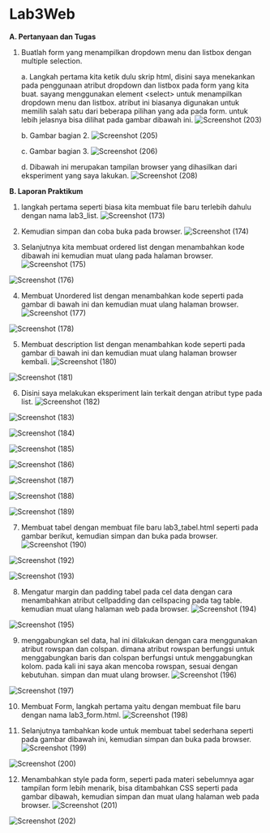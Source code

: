 # Lab3Web

<b>A. Pertanyaan dan Tugas</b>

1. Buatlah form yang menampilkan dropdown menu dan listbox dengan multiple selection.

   a. Langkah pertama kita ketik dulu skrip html, disini saya menekankan pada penggunaan atribut dropdown dan listbox pada form yang kita buat.
      sayang menggunakan element &lt;select&gt; untuk menampilkan dropdown menu dan listbox. atribut ini biasanya digunakan untuk memilih salah satu dari beberapa             pilihan yang ada pada form. untuk lebih jelasnya bisa dilihat  pada gambar dibawah ini.
![Screenshot (203)](https://user-images.githubusercontent.com/101716699/160539692-8ea1a265-9c25-45b3-a1b8-faf08a633dc0.png)

   b. Gambar bagian 2.
![Screenshot (205)](https://user-images.githubusercontent.com/101716699/160539701-a88b50ea-a28c-44bc-bd73-019bfb37d22a.png)

   c. Gambar bagian 3.
![Screenshot (206)](https://user-images.githubusercontent.com/101716699/160539703-e906566c-3d38-442a-b995-286eca69fe60.png)
 
   d. Dibawah ini merupakan tampilan browser yang dihasilkan dari eksperiment yang saya lakukan.
![Screenshot (208)](https://user-images.githubusercontent.com/101716699/160541311-6586888a-8161-43df-9065-ffb1b1583fb4.png)


<b>B. Laporan Praktikum</b>

1. langkah pertama seperti biasa kita membuat file baru terlebih dahulu dengan nama lab3_list.
![Screenshot (173)](https://user-images.githubusercontent.com/101716699/160541656-bac31020-5f20-460b-8b98-82150ad62f8b.png)

2. Kemudian simpan dan coba buka pada browser.
![Screenshot (174)](https://user-images.githubusercontent.com/101716699/160541665-33710f17-e1d1-4666-a540-4bf3d0a1fc08.png)

3. Selanjutnya kita membuat ordered list dengan menambahkan kode dibawah ini kemudian muat ulang pada halaman browser.
![Screenshot (175)](https://user-images.githubusercontent.com/101716699/160541668-e49dbfdf-188f-4336-b1f1-5ce48f630d09.png)

![Screenshot (176)](https://user-images.githubusercontent.com/101716699/160541673-c1effa9c-9dd0-411f-a4cf-e71a2a791ffa.png)

4. Membuat Unordered list dengan menambahkan kode seperti pada gambar di bawah ini dan kemudian muat ulang halaman browser.
![Screenshot (177)](https://user-images.githubusercontent.com/101716699/160541677-7b2b5e34-8628-4161-b08f-be8cfb8c9088.png)

![Screenshot (178)](https://user-images.githubusercontent.com/101716699/160541678-34381843-1ebb-4611-8cbd-ecec89e0f80f.png)

5. Membuat description list dengan menambahkan kode seperti pada gambar di bawah ini dan kemudian muat ulang halaman browser kembali.
![Screenshot (180)](https://user-images.githubusercontent.com/101716699/160541682-4a54c5a3-8479-4cc4-a559-795521f0b44c.png)

![Screenshot (181)](https://user-images.githubusercontent.com/101716699/160541685-1a9555e9-9241-460b-b0cf-1067956265dd.png)

6. Disini saya melakukan eksperiment lain terkait dengan atribut type pada list.
![Screenshot (182)](https://user-images.githubusercontent.com/101716699/160541687-d343032b-314c-44df-b215-47f1ddebc83e.png)

![Screenshot (183)](https://user-images.githubusercontent.com/101716699/160541691-8550d891-2902-4869-b019-ba46d09f3ca5.png)

![Screenshot (184)](https://user-images.githubusercontent.com/101716699/160541693-d367709c-d1dc-4eb3-ac2a-b3257adacf0a.png)

![Screenshot (185)](https://user-images.githubusercontent.com/101716699/160541699-ca97c444-a8ed-4e83-8f58-a2b0f4156564.png)

![Screenshot (186)](https://user-images.githubusercontent.com/101716699/160541701-5978c53a-372e-4e1a-9731-1c82ecdb5670.png)

![Screenshot (187)](https://user-images.githubusercontent.com/101716699/160541703-1b07476b-b010-4ba8-a20d-9329f8d93c5a.png)

![Screenshot (188)](https://user-images.githubusercontent.com/101716699/160541708-3d121765-2712-4555-ad06-c5e6f6fab9b9.png)

![Screenshot (189)](https://user-images.githubusercontent.com/101716699/160541712-f9d38da6-2442-4e5a-b8a0-05405eb659ec.png)

7. Membuat tabel dengan membuat file baru lab3_tabel.html seperti pada gambar berikut, kemudian simpan dan buka pada browser.
![Screenshot (190)](https://user-images.githubusercontent.com/101716699/160541721-1d53b182-0bc5-46b8-8393-cf2c9e770b46.png)

![Screenshot (192)](https://user-images.githubusercontent.com/101716699/160541724-83f10fa0-db38-4567-8e73-774ead1628be.png)

![Screenshot (193)](https://user-images.githubusercontent.com/101716699/160541726-3b34b708-647b-41e3-9883-76c7b7d77b32.png)

8. Mengatur margin dan padding tabel pada cel data dengan cara menambahkan atribut cellpadding dan cellspacing pada tag table. kemudian muat ulang halaman web pada browser.
![Screenshot (194)](https://user-images.githubusercontent.com/101716699/160541728-5de7b67d-cc2e-4f6c-accb-f587b718ef42.png)

![Screenshot (195)](https://user-images.githubusercontent.com/101716699/160541733-52d70693-9f79-4003-803a-29c82c32bc79.png)

9. menggabungkan sel data, hal ini dilakukan dengan cara menggunakan atribut rowspan dan colspan. dimana atribut rowspan berfungsi untuk menggabungkan baris dan colspan berfungsi untuk menggabungkan kolom. pada kali ini saya akan mencoba rowspan, sesuai dengan kebutuhan. simpan dan muat ulang browser.
![Screenshot (196)](https://user-images.githubusercontent.com/101716699/160541736-d422e020-b507-4eff-90f7-415320c1112c.png)

![Screenshot (197)](https://user-images.githubusercontent.com/101716699/160541739-afa1f445-26a4-4d1f-aaac-88549d07ca93.png)

10. Membuat Form, langkah pertama yaitu dengan membuat file baru dengan nama lab3_form.html.
![Screenshot (198)](https://user-images.githubusercontent.com/101716699/160541741-433054e1-2f95-43de-a010-041feb441f8e.png)

11. Selanjutnya tambahkan kode untuk membuat tabel sederhana seperti pada gambar dibawah ini, kemudian simpan dan buka pada browser.
![Screenshot (199)](https://user-images.githubusercontent.com/101716699/160541744-d91e7f8e-7656-46db-b761-f8b129452e2c.png)

![Screenshot (200)](https://user-images.githubusercontent.com/101716699/160541746-4a2ee795-d9da-4211-9d81-2489fa89df4a.png)

12. Menambahkan style pada form, seperti pada materi sebelumnya agar tampilan form lebih menarik, bisa ditambahkan CSS seperti pada gambar dibawah, kemudian simpan dan muat ulang halaman web pada browser.
![Screenshot (201)](https://user-images.githubusercontent.com/101716699/160541751-a6f99483-ab98-4852-8646-0e27034b8523.png)

![Screenshot (202)](https://user-images.githubusercontent.com/101716699/160541756-1e10b590-2d65-4ce9-afb2-cc64d014d1ed.png)
